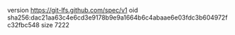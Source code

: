 version https://git-lfs.github.com/spec/v1
oid sha256:dac21aa63c4e6cd3e9178b9e9a1664b6c4abaae6e03fdc3b604972fc32fbc548
size 7222
